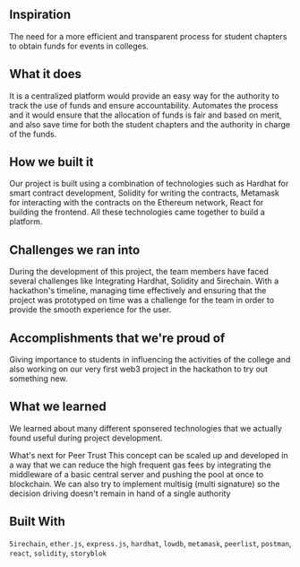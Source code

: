 ## Inspiration
The need for a more efficient and transparent process for student chapters to obtain funds for events in colleges.

## What it does
It is a centralized platform would provide an easy way for the authority to track the use of funds and ensure accountability. Automates the process and it would ensure that the allocation of funds is fair and based on merit, and also save time for both the student chapters and the authority in charge of the funds.

## How we built it
Our project is built using a combination of technologies such as Hardhat for smart contract development, Solidity for writing the contracts, Metamask for interacting with the contracts on the Ethereum network, React for building the frontend. All these technologies came together to build a platform.

## Challenges we ran into
During the development of this project, the team members have faced several challenges like Integrating Hardhat, Solidity and 5irechain. With a hackathon's timeline, managing time effectively and ensuring that the project was prototyped on time was a challenge for the team in order to provide the smooth experience for the user.

## Accomplishments that we're proud of
Giving importance to students in influencing the activities of the college and also working on our very first web3 project in the hackathon to try out something new.

## What we learned
We learned about many different sponsered technologies that we actually found useful during project development.

What's next for Peer Trust
This concept can be scaled up and developed in a way that we can reduce the high frequent gas fees by integrating the middleware of a basic central server and pushing the pool at once to blockchain. We can also try to implement multisig (multi signature) so the decision driving doesn't remain in hand of a single authority

## Built With
`5irechain`,
`ether.js`,
`express.js`,
`hardhat`,
`lowdb`,
`metamask`,
`peerlist`,
`postman`,
`react`,
`solidity`,
`storyblok`
